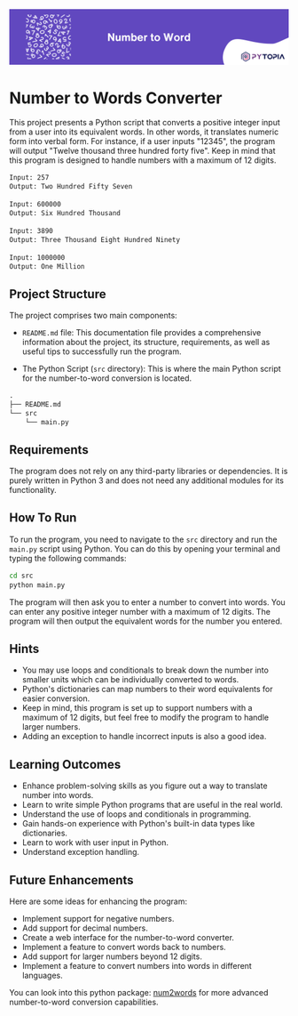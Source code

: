 <img src="./images/banner.png" width="800">

# Number to Words Converter

This project presents a Python script that converts a positive integer input from a user into its equivalent words. In other words, it translates numeric form into verbal form. For instance, if a user inputs "12345", the program will output "Twelve thousand three hundred forty five". Keep in mind that this program is designed to handle numbers with a maximum of 12 digits.

```
Input: 257
Output: Two Hundred Fifty Seven

Input: 600000
Output: Six Hundred Thousand

Input: 3890
Output: Three Thousand Eight Hundred Ninety

Input: 1000000
Output: One Million
```

## Project Structure

The project comprises two main components:

- `README.md` file: This documentation file provides a comprehensive information about the project, its structure, requirements, as well as useful tips to successfully run the program.

- The Python Script (`src` directory): This is where the main Python script for the number-to-word conversion is located. 

```
.
├── README.md
└── src
    └── main.py
```

## Requirements

The program does not rely on any third-party libraries or dependencies. It is purely written in Python 3 and does not need any additional modules for its functionality.

## How To Run

To run the program, you need to navigate to the `src` directory and run the `main.py` script using Python. You can do this by opening your terminal and typing the following commands:

```bash
cd src
python main.py
```

The program will then ask you to enter a number to convert into words. You can enter any positive integer number with a maximum of 12 digits. The program will then output the equivalent words for the number you entered.

## Hints

- You may use loops and conditionals to break down the number into smaller units which can be individually converted to words.
- Python's dictionaries can map numbers to their word equivalents for easier conversion.
- Keep in mind, this program is set up to support numbers with a maximum of 12 digits, but feel free to modify the program to handle larger numbers.
- Adding an exception to handle incorrect inputs is also a good idea.

## Learning Outcomes

- Enhance problem-solving skills as you figure out a way to translate number into words.
- Learn to write simple Python programs that are useful in the real world.
- Understand the use of loops and conditionals in programming.
- Gain hands-on experience with Python's built-in data types like dictionaries.
- Learn to work with user input in Python.
- Understand exception handling.

## Future Enhancements

Here are some ideas for enhancing the program:
- Implement support for negative numbers.
- Add support for decimal numbers.
- Create a web interface for the number-to-word converter.
- Implement a feature to convert words back to numbers.
- Add support for larger numbers beyond 12 digits.
- Implement a feature to convert numbers into words in different languages.

You can look into this python package: [num2words](https://github.com/savoirfairelinux/num2words) for more advanced number-to-word conversion capabilities.
